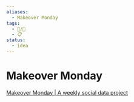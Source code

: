 ```yaml
---
aliases:
  - Makeover Monday
tags:
  - 📝/🌱
  - 📋
status:
  - idea
---
```


# Makeover Monday

[Makeover Monday | A weekly social data project](https://www.makeovermonday.co.uk/)